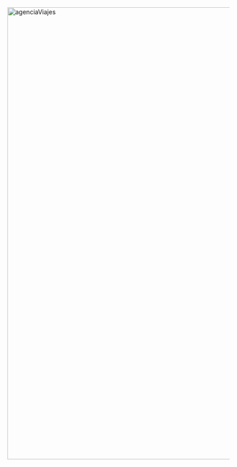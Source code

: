 <img width="1024" height="1024" alt="agenciaViajes" src="https://github.com/user-attachments/assets/dd38a646-e423-4473-9147-3c5faa33f522" />
